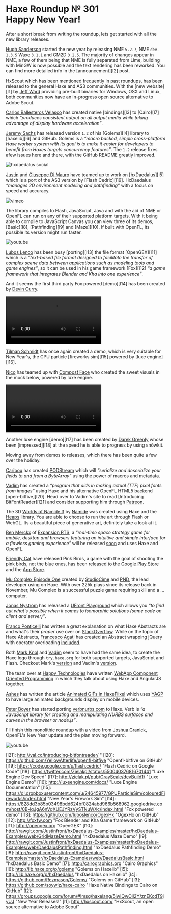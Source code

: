 [_template]: ../templates/roundup.html
[date]: / "2015-01-04 11:12:00"
[modified]: / "2015-01-04 20:12:00"
[published]: / "2015-01-04 20:12:00"
[“”]: a ""
# Haxe Roundup № 301<br/>Happy New Year!

After a short break from writing the roundup, lets get started with all the new 
library releases.

[Hugh Sanderson][tw1] started the new year by releasing NME `5.2.7`, NME `dev-1.3.5`
Waxe `3.1.1` and GM2D `3.2.5`. The majority of changes appear in NME, a few of them
being that NME is fully separated from Lime, building with MinGW is now possible and
the text rendering has been reworked. You can find more detailed info in the 
[announcement][l2] post.

HxScout which has been mentioned frequently in past roundups, has been released to
the general Haxe and AS3 communities. With the [new website][l1] by [Jeff Ward][tw2] 
providing pre-built binaries for Windows, OSX and Linux, both communities now have
an in-progress open source alternative to Adobe Scout.

[Carlos Ballesteros Velasco][gh1] has created native [bindings][l3] to [Cairo][l7]
which _“produces consistent output on all output media while taking advantage of 
display hardware acceleration”_.

[Jeremy Sachs][tw3] has released version `1.2` of his [Golems][l4] library to 
[haxelib][l6] and GitHub. Golems is a _“macro backed, simple cross-platform Haxe 
worker system with its goal is to make it easier for developers to benefit 
from Haxes targets concurrency features”_. The `1.2` release fixes afew issues here 
and there, with the GitHub README greatly improved.

![hxdaedalus social](/img/301/hxdaedalus.png)

[Justin][gh2] and [Giuseppe Di Mauro][gh3] have teamed up to work on [hxDaedalus][l5]
which is a port of the AS3 version by [Flash Cedric][l19]. HxDaedalus 
_“manages 2D environment modeling and pathfinding”_ with a focus on 
speed and accuracy.

![vimeo](115900961)

The library compiles to Flash, JavaScript, Java and with the aid of NME or OpenFL
can run on any of their supported platform targets. With it being able to compile
to JavaScript Canvas you can view three of its demos, [Basic][l8], [Pathfinding][l9] and
[Maze][l10]. If built with OpenFL, its possible its version might run faster.

![youtube](DPr7dwucTVw)

[Lubos Lenco][tw4] has been busy [porting][l13] the file format [OpenGEX][l11] 
which is a _“text-based file format designed to facilitate the transfer of 
complex scene data between applications such as modeling tools and game engines”_,
so it can be used in his game framework [Fox][l12] _“a game framework that 
integrates Blender and Kha into one experience”_.

And it seems the first third party Fox powered [demo][l14] has been created by 
[Devin Curry][tw5].

![fox demo](/img/301/fox_demo.mp4 "Fox Demo by @Devination3D")

[Tilman Schmidt][tw6] has once again created a demo, which is very suitable for 
New Year's, the CPU particle [fireworks sim][l15] powered by [luxe engine][l16].

[Nico][tw7] has teamed up with [Compost Face][tw8] who created the sweet visuals
in the mock below, powered by luxe engine.

![luxe mock](/img/301/nico_demo.mp4 "Luxe engine demo by @nico_m__ and @orbitantlers")

Another luxe engine [demo][l17] has been created by [Darek Greenly][tw9] whose been
[impressed][l18] at the speed he is able to progress by using snõwkit.

Moving away from demos to releases, which there has been quite a few over the
holiday.

[Caribou][tw13] has created [PODStream][l32] which will _“serialize and deserialize 
your fields to and from a ByteArray”_ using the power of macros and metadata.

[Vadim][gh4] has created a _“program that aids in making actual (TTF) pixel fonts 
from images”_ using Haxe and his alternative OpenFL HTML5 backend 
[open-bitfive][l20]. Head over to Vadim's site to read 
[Introducing BitFontReader][l21] and consider supporting him through [Patreon][l22].

The 3D [Worlds of Namide 3][l23] by [Namide][l24] was created using Haxe and the
[Heaps][l25] library. You are able to choose to run the art through Flash or WebGL. 
Its a beautiful piece of generative art, definitely take a look at it.

[Ben Merckx][tw11] of [Expansion RTS][l27], a _“real-time space strategy game for 
mobile, desktop and browsers featuring an intuitive and simple interface for a 
flawless gaming experience”_ will be released [soon][l28] and uses Haxe and OpenFL.

[Friendly Cat][l29] have released Pink Birds, a game with the goal of shooting the
pink birds, not the blue ones, has been released to the [Google Play Store][l30] and
the [App Store][l31].

[Mu Complex Episode One][l41] created by [StudioCime][l42] and [PND][tw20], the 
lead developer using on Haxe. With over 225k plays since its release back in
November, Mu Complex is a successful puzzle game requiring skill
and a ... computer.

[Jonas Nyström][tw10] has released a [UFront Playground][l26] which allows you
_“to find out what's possible when it comes to isomorphic solutions (same code on 
client and server)”_.

[Franco Ponticelli][tw14] has written a great explanation on what Haxe Abstracts are
and what's their _proper_ use over on [StackOverflow][l33]. While on the topic of
Haxe Abstracts, [Francesco Agati][tw15] has created an Abstract wrapping jQuery
with operator overloading [included][l34].

Both [Mark Knol][tw16] and [Vadim][gh4] seem to have had the same idea, to
create the Haxe logo through `try.haxe.org` for both supported targets, JavaScript
and Flash. Checkout Mark's [version][l35] and Vadim's [version][l36].

The team over at [Happy Technologies][tw17] have written 
[WebApp Component Oriented Programming][l37] in which they talk about using Haxe
and AngularJS together.

[Ashes][tw18] has written the article [Animated GIFs in HaxeFlixel][l38] which
uses [YAGP][l39] to have large animated backgrounds display on mobile devices.

[Peter Boyer][tw19] has started porting [verbnurbs.com][l40] to Haxe. Verb
is _“a JavaScript library for creating and manipulating NURBS surfaces and
curves in the browser or node.js”_.

I'll finish this monolithic roundup with a video from [Joshua Granick][tw12], OpenFL's
New Year update and the plan moving forward.

![youtube](yQGrF2GiNcQ)

[gh4]: https://github.com/YellowAfterlife "@YellowAfterlife on GitHub"
[gh3]: https://github.com/azrafe7 "@azrafe7 on GitHub"
[gh2]: https://github.com/Justinfront "@Justinfront on GitHub"
[gh1]: https://github.com/soywiz "@soywiz on GitHub"

[tw20]: https://twitter.com/PND_ "@PND_ on Twitter"
[tw19]: https://twitter.com/ptrbyr "@ptrbyr on Twitter"
[tw18]: https://twitter.com/ashes999 "@ashes999 on Twitter"
[tw17]: https://twitter.com/agence_happy "@agence_happy on Twitter"
[tw16]: https://twitter.com/mknol "@mknol on Twitter"
[tw15]: https://twitter.com/sa_su_ke "@sa_su_ke on Twitter"
[tw14]: https://twitter.com/fponticelli "@fponticelli on Twitter"
[tw13]: https://twitter.com/caribouloche "@caribouloche on Twitter"
[tw12]: https://twitter.com/singmajesty "@singmajesty on Twitter"
[tw11]: https://twitter.com/benmerckx "@benmerckx on Twitter"
[tw10]: https://twitter.com/cambiatajonas "@cambiatajonas on Twitter"
[tw9]: https://twitter.com/Zielakpl "@Zielakpl on Twitter"
[tw8]: https://twitter.com/orbitantlers "@orbitantlers on Twitter"
[tw7]: https://twitter.com/nico_m__ "@nico_m__ on Twitter"
[tw6]: https://twitter.com/KeyMaster_ "@KeyMaster_ on Twitter"
[tw5]: https://twitter.com/Devination3D "@Devination3D on Twitter"
[tw4]: https://twitter.com/luboslenco "@luboslenco on Twitter"
[tw3]: https://twitter.com/rezmason "@rezmason on Twitter"
[tw2]: https://twitter.com/Jeff__Ward "@Jeff__Ward on Twitter"
[tw1]: https://twitter.com/gamehaxe "@gamehaxe on Twitter"

[l42]: http://www.studiocime.com/ "StudioCime"
[l41]: http://www.kongregate.com/games/studiocime/mu-complex-episode-one "Mu Complex on Kongregate"
[l40]: http://verbnurbs.com "Verb - A CAD library for the Web"
[l39]: https://github.com/Yanrishatum/yagp "YAGP on GitHub"
[l38]: http://haxers.herokuapp.com/2014/animated-gifs-in-haxeflixel/ "Animated GIFs in HaxeFlixel"
[l37]: http://happy-technologies.com/webapp-programmation-orientee-composant/ "WebApp Component Oriented Programming"
[l36]: http://try.haxe.org/#BF961 "Drawing the Haxe Logo"
[l35]: http://try.haxe.org/#fF62D "Drawing the Haxe Logo"
[l34]: http://try.haxe.org/#412C6 "Abstract jQuery"
[l33]: https://stackoverflow.com/questions/27642935/proper-uses-for-abstracts "The Proper uses for Haxe Abstracts on StackOverflow"
[l32]: https://github.com/Dvergar/PODStream "PODStream on GitHub"
[l31]: http://www.appstore.com/pinkbirds "Pink Birds on the Apple App Store"
[l30]: https://play.google.com/store/apps/details?id=com.friendlycat.pinkbirds "Pink Birds on the Google Play Store"
[l29]: http://www.friendlycat.com.au/ "Friendly Cat"
[l28]: https://twitter.com/benmerckx/status/549517260273225728 "Expansion RTS releasing soon"
[l27]: http://www.expansionrts.com "Expansion RTS"
[l26]: https://github.com/cambiata/ufront-iso "UFront ISO on GitHub"
[l25]: https://github.com/ncannasse/heaps/ "Heaps on Twitter"
[l24]: http://namide.com/en/about "About Namide"
[l23]: http://world.namide.com/v3/ "The Worlds of Namide 3"
[l22]: http://www.patreon.com/yellowafterlife "Vadim on Patreon"
[l21]: http://yal.cc/introducing-bitfontreader/ "
[l20]: https://github.com/YellowAfterlife/openfl-bitfive "Openfl-bitfive on GitHub"
[l19]: https://code.google.com/u/flash.cedric/ "Flash Cedric on Google Code"
[l18]: https://twitter.com/Zielakpl/status/550040376816701441 "Luxe Engine Dev Speed"
[l17]: http://zielak.pl/pub/GrayScale/devBuild1/ "Luxe Engine Demo"
[l16]: http://luxeengine.com/docs/ "Luxe Engine Documentation"
[l15]: https://dl.dropboxusercontent.com/u/24645977/GPUParticleSim/colouredFireworks/index.html "New Year's Firework Sim"
[l14]: https://828dd3b85b03498bdd624bf0824abd966b568962.googledrive.com/host/0B-lqJgA6nVdXUEJYRzVySTNuWXc/index.html "Fox powered demo"
[l13]: https://github.com/luboslenco/OgexHx "OgexHx on GitHub"
[l12]: http://foxfw.com "Fox Blender and Kha Game framework on GitHub"
[l11]: http://opengex.org "OpenGEX"
[l10]: http://rawgit.com/Justinfront/hxDaedalus-Examples/master/hxDaedalus-Examples/web/GridMazeDemo.html "hxDaedalus Maze Demo"
[l9]: http://rawgit.com/Justinfront/hxDaedalus-Examples/master/hxDaedalus-Examples/web/DaedalusPathfinding.html "hxDaedalus Pathfinding Demo"
[l8]: http://rawgit.com/Justinfront/hxDaedalus-Examples/master/hxDaedalus-Examples/web/DaedalusBasic.html "hxDaedalus Basic Demo"
[l7]: http://cairographics.org "Cairo Graphics"
[l6]: http://lib.haxe.org/p/golems "Golems on Haxelib"
[l5]: http://lib.haxe.org/p/hxDaedalus "hxDaedalus on Haxelib"
[l4]: https://github.com/Rezmason/Golems/ "Golems on GitHub"
[l3]: https://github.com/soywiz/haxe-cairo "Haxe Native Bindings to Cairo on GitHub"
[l2]: https://groups.google.com/forum/#!msg/haxelang/5iwIQwOil2Y/znEKcdT9jyUJ "New Year Releases!"
[l1]: http://hxscout.com/ "HxScout, an open source alternative to Adobe Scout"